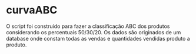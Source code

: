 # curvaABC
O script foi construído para fazer a classificação ABC dos produtos considerando os percentuais 50/30/20. Os dados são originados de um database onde constam todas as vendas e quantidades vendidas produto a produto.
